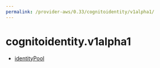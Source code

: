 ```yaml
---
permalink: /provider-aws/0.33/cognitoidentity/v1alpha1/
---
```


# cognitoidentity.v1alpha1



* [identityPool](identityPool.md)